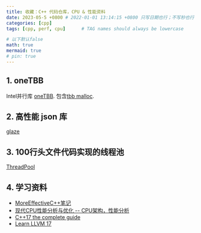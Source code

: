 ```yaml
---
title: 收藏：C++ 代码仓库，CPU & 性能资料
date: 2023-05-5 +0800 # 2022-01-01 13:14:15 +0800 只写日期也行；不写秒也行；这样也行 2022-03-09T00:55:42+08:00
categories: [cpp]
tags: [cpp, perf, cpu]      # TAG names should always be lowercase

# 以下默认false
math: true
mermaid: true
# pin: true
---
```


## 1. oneTBB ##

Intel并行库 [oneTBB](https://github.com/oneapi-src/oneTBB).
包含[tbb malloc](https://github.com/oneapi-src/oneTBB/tree/master/src/tbbmalloc).

## 2. 高性能 json 库 ##

[glaze](https://github.com/stephenberry/glaze)

## 3. 100行头文件代码实现的线程池 ##

[ThreadPool](https://github.com/progschj/ThreadPool/tree/master)

## 4. 学习资料 ##

* [MoreEffectiveC++笔记](https://august295.github.io/posts/MoreEffectiveC++%E7%AC%94%E8%AE%B0/)
* [现代CPU性能分析与优化 -- CPU架构，性能分析](https://weedge.github.io/perf-book-cn/zh/)
* [C++17 the complete guide](/assets/pdf/C++17%20the%20complete%20guide.pdf)
* [Learn LLVM 17](/assets/pdf/Learn_LLVM-17-zh.pdf)
